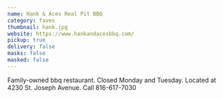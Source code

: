 ```yaml
---
name: Hank & Aces Real Pit BBQ
category: faves
thumbnail: hank.jpg
website: https://www.hankandacesbbq.com/
pickup: true
delivery: false
masks: false
masked: false
---
```

F﻿amily-owned bbq restaurant. Closed Monday and Tuesday. Located at 4230 St. Joseph Avenue. Call 816-617-7030